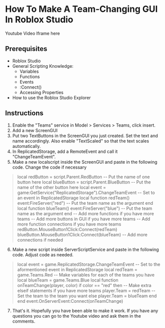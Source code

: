 ﻿# How To Make A Team-Changing GUI In Roblox Studio
Youtube Video Iframe here
## Prerequisites
- Roblox Studio
- General Scripting Knowledge:
	- Variables
	- Functions
	- Events
	- :Connect()
	- Accessing Properties
- How to use the Roblox Studio Explorer
## Instructions
1. Enable the "Teams" service in Model > Services > Teams, click insert.
2. Add a new ScreenGUI
3. Put two  TextButtons in the ScreenGUI you just created. Set the text and name accordingly. Also enable "TextScaled" so that the text scales automatically.
4. In ReplicatedStorage, add a RemoteEvent and call it "ChangeTeamEvent".
5. Make a new localscript inside the ScreenGUI and paste in the following code. Change the code if necessary 
> local redButton = script.Parent.RedButton -- Put the name of one button here
local blueButton = script.Parent.BlueButton -- Put the name of the other button here
local event = game:GetService("ReplicatedStorage").ChangeTeamEvent -- Set to an event in ReplicatedStorage
local function redTeam()
event:FireServer("red") -- Put the team name as the argument
end
local function blueTeam()
	event:FireServer("blue") -- Put the team name as the argument
end
-- Add more functions if you have more teams
-- Add more buttons in GUI if you have more teams
-- Add more function connections if you have more teams
redButton.MouseButton1Click:Connect(redTeam) 
blueButton.MouseButton1Click:Connect(blueTeam)
-- Add more connections if needed

6. Make a new script inside ServerScriptService and paste in the following code. Adjust code as needed.
> local event = game.ReplicatedStorage.ChangeTeamEvent -- Set to the aformentioned event in ReplicatedStorage
local redTeam = game.Teams.Red -- Make variables for each of the teams you have
local blueTeam = game.Teams.Blue
local function onTeamChange(player, color)
if color == "red" then -- Make extra elseif statements if you have more teams
player.Team = redTeam -- Set the team to the team you want
else
player.Team = blueTeam
end
end
event.OnServerEvent:Connect(onTeamChange)

7. That's it. Hopefully you have been able to make it work. If you have any questions you can go to the Youtube video and ask them in the comments.




